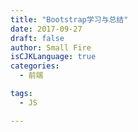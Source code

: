 ```yaml
---
title: "Bootstrap学习与总结"
date: 2017-09-27
draft: false
author: Small Fire
isCJKLanguage: true
categories: 
  - 前端

tags: 
  - JS

---
```


